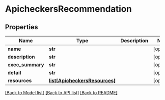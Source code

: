 # ApicheckersRecommendation

## Properties
Name | Type | Description | Notes
------------ | ------------- | ------------- | -------------
**name** | **str** |  | [optional] 
**description** | **str** |  | [optional] 
**exec_summary** | **str** |  | [optional] 
**detail** | **str** |  | [optional] 
**resources** | [**list[ApicheckersResources]**](ApicheckersResources.md) |  | [optional] 

[[Back to Model list]](../README.md#documentation-for-models) [[Back to API list]](../README.md#documentation-for-api-endpoints) [[Back to README]](../README.md)

